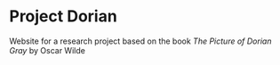 # Project Dorian
Website for a research project based on the book <i>The Picture of Dorian Gray</i> by Oscar Wilde
